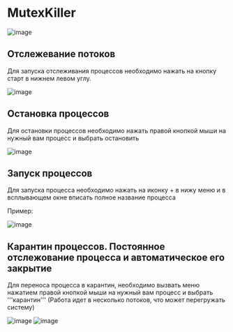 # MutexKiller

![image](https://github.com/Kuirap/MutexKiller/assets/120246804/0e83bcb0-0151-427d-8894-b6a6e487724d)

## Отслежевание потоков
Для запуска отслеживания процессов необходимо нажать на кнопку старт в нижнем левом углу.

![image](https://github.com/Kuirap/MutexKiller/assets/120246804/6a23f0e2-d351-4f2f-84a9-d875831b4771)

## Остановка процессов
Для остановки процессов необходимо нажать правой кнопкой мыши на нужный вам процесс и выбрать остановить

![image](https://github.com/Kuirap/MutexKiller/assets/120246804/77c33ecb-48ca-417a-888d-bcbee40ecd8e)

## Запуск процессов
Для запуска процесса необходимо нажать на иконку + в нижу меню и в всплывающем окне вписать полное название процесса 

Пример:

![image](https://github.com/Kuirap/MutexKiller/assets/120246804/735e2313-9160-444c-a70f-e62cd44a3e9d)

## Карантин процессов. Постоянное отслежование процесса и автоматическое его закрытие
   Для переноса процесса в карантин, необходимо вызвать меню нажатием правой кнопкой мыши на нужный вам процесс и выбрать '''карантин'''
   (Работа идет в несколько потоков, что может перегружать систему)

![image](https://github.com/Kuirap/MutexKiller/assets/120246804/33ea45d2-7426-448b-9ab5-62d18df2a395)
![image](https://github.com/Kuirap/MutexKiller/assets/120246804/81e79a44-81e6-4a98-8ca8-b7146cc9876f)
